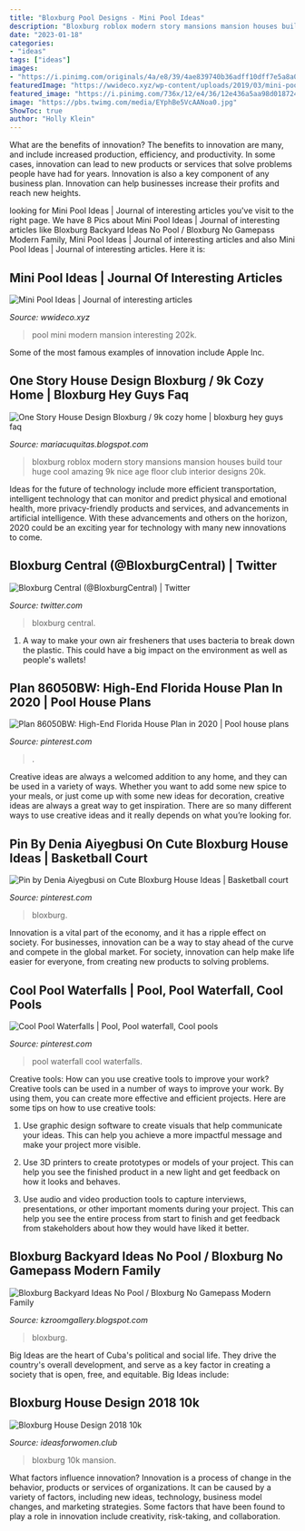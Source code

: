 ```yaml
---
title: "Bloxburg Pool Designs - Mini Pool Ideas"
description: "Bloxburg roblox modern story mansions mansion houses build tour huge cool amazing 9k nice age floor club interior designs 20k"
date: "2023-01-18"
categories:
- "ideas"
tags: ["ideas"]
images:
- "https://i.pinimg.com/originals/4a/e8/39/4ae839740b36adff10dff7e5a8a09ca2.png"
featuredImage: "https://wwideco.xyz/wp-content/uploads/2019/03/mini-pool-ideas_0.jpg"
featured_image: "https://i.pinimg.com/736x/12/e4/36/12e436a5aa98d018724f0bbcf4b1c33b.jpg"
image: "https://pbs.twimg.com/media/EYphBe5VcAANoa0.jpg"
ShowToc: true
author: "Holly Klein"
---
```



What are the benefits of innovation?
The benefits to innovation are many, and include increased production, efficiency, and productivity. In some cases, innovation can lead to new products or services that solve problems people have had for years. Innovation is also a key component of any business plan. Innovation can help businesses increase their profits and reach new heights.

	

		
looking for Mini Pool Ideas | Journal of interesting articles you've visit to the right page. We have 8 Pics about Mini Pool Ideas | Journal of interesting articles like Bloxburg Backyard Ideas No Pool / Bloxburg No Gamepass Modern Family, Mini Pool Ideas | Journal of interesting articles and also Mini Pool Ideas | Journal of interesting articles. Here it is:
		
    
## Mini Pool Ideas | Journal Of Interesting Articles

<img loading=lazy src="https://wwideco.xyz/wp-content/uploads/2019/03/mini-pool-ideas_0.jpg" onerror="this.onerror=null;this.src='https://tse2.mm.bing.net/th?id=OIP.u3hLFIbNYT-Vb9g9iuudjAHaD3&amp;pid=15.1';" alt="Mini Pool Ideas | Journal of interesting articles">

_Source: wwideco.xyz_

>pool mini modern mansion interesting 202k. 

	

Some of the most famous examples of innovation include Apple Inc.

    
## One Story House Design Bloxburg / 9k Cozy Home | Bloxburg Hey Guys Faq

<img loading=lazy src="https://decorationworld.club/wp-content/uploads/2019/02/83688915-70212914.jpg" onerror="this.onerror=null;this.src='https://tse4.mm.bing.net/th?id=OIP.dr-zu2aG7ugBs4jJEXwXugHaEK&amp;pid=15.1';" alt="One Story House Design Bloxburg / 9k cozy home | bloxburg hey guys faq">

_Source: mariacuquitas.blogspot.com_

>bloxburg roblox modern story mansions mansion houses build tour huge cool amazing 9k nice age floor club interior designs 20k. 

	

Ideas for the future of technology include more efficient transportation, intelligent technology that can monitor and predict physical and emotional health, more privacy-friendly products and services, and advancements in artificial intelligence. With these advancements and others on the horizon, 2020 could be an exciting year for technology with many new innovations to come.

    
## Bloxburg Central (@BloxburgCentral) | Twitter

<img loading=lazy src="https://pbs.twimg.com/media/DUFL3F8UQAAX4ZX.jpg" onerror="this.onerror=null;this.src='https://tse4.mm.bing.net/th?id=OIP.6gB0qaW9S4RBVExGxZXoDAHaDx&amp;pid=15.1';" alt="Bloxburg Central (@BloxburgCentral) | Twitter">

_Source: twitter.com_

>bloxburg central. 

	

1. A way to make your own air fresheners that uses bacteria to break down the plastic. This could have a big impact on the environment as well as people's wallets! 

    
## Plan 86050BW: High-End Florida House Plan In 2020 | Pool House Plans

<img loading=lazy src="https://i.pinimg.com/736x/cd/c1/ab/cdc1ab8325b3470a82360e67aa3760bb.jpg" onerror="this.onerror=null;this.src='https://tse3.mm.bing.net/th?id=OIP.3CXuJvAbbGZS2XCRKVciAwHaLi&amp;pid=15.1';" alt="Plan 86050BW: High-End Florida House Plan in 2020 | Pool house plans">

_Source: pinterest.com_

>. 

	

Creative ideas are always a welcomed addition to any home, and they can be used in a variety of ways. Whether you want to add some new spice to your meals, or just come up with some new ideas for decoration, creative ideas are always a great way to get inspiration. There are so many different ways to use creative ideas and it really depends on what you’re looking for.

    
## Pin By Denia Aiyegbusi On Cute Bloxburg House Ideas | Basketball Court

<img loading=lazy src="https://i.pinimg.com/originals/4a/e8/39/4ae839740b36adff10dff7e5a8a09ca2.png" onerror="this.onerror=null;this.src='https://tse1.mm.bing.net/th?id=OIP.jW8krCPPZvYMVcz-stZJMAHaEL&amp;pid=15.1';" alt="Pin by Denia Aiyegbusi on Cute Bloxburg House Ideas | Basketball court">

_Source: pinterest.com_

>bloxburg. 

	

Innovation is a vital part of the economy, and it has a ripple effect on society. For businesses, innovation can be a way to stay ahead of the curve and compete in the global market. For society, innovation can help make life easier for everyone, from creating new products to solving problems.

    
## Cool Pool Waterfalls | Pool, Pool Waterfall, Cool Pools

<img loading=lazy src="https://i.pinimg.com/736x/12/e4/36/12e436a5aa98d018724f0bbcf4b1c33b.jpg" onerror="this.onerror=null;this.src='https://tse3.mm.bing.net/th?id=OIP.6XGkpzQhJmw1MgCBvdwU9gHaFj&amp;pid=15.1';" alt="Cool Pool Waterfalls | Pool, Pool waterfall, Cool pools">

_Source: pinterest.com_

>pool waterfall cool waterfalls. 

	

Creative tools: How can you use creative tools to improve your work?
Creative tools can be used in a number of ways to improve your work. By using them, you can create more effective and efficient projects. Here are some tips on how to use creative tools:
1. Use graphic design software to create visuals that help communicate your ideas. This can help you achieve a more impactful message and make your project more visible.

2. Use 3D printers to create prototypes or models of your project. This can help you see the finished product in a new light and get feedback on how it looks and behaves.

3. Use audio and video production tools to capture interviews, presentations, or other important moments during your project. This can help you see the entire process from start to finish and get feedback from stakeholders about how they would have liked it better.


    
## Bloxburg Backyard Ideas No Pool / Bloxburg No Gamepass Modern Family

<img loading=lazy src="https://pbs.twimg.com/media/EYphBe5VcAANoa0.jpg" onerror="this.onerror=null;this.src='https://tse1.mm.bing.net/th?id=OIP.nh6sf7zZIL7l7ZKy_BkkRQHaD7&amp;pid=15.1';" alt="Bloxburg Backyard Ideas No Pool / Bloxburg No Gamepass Modern Family">

_Source: kzroomgallery.blogspot.com_

>bloxburg. 

	

Big Ideas are the heart of Cuba's political and social life. They drive the country's overall development, and serve as a key factor in creating a society that is open, free, and equitable. Big Ideas include:

    
## Bloxburg House Design 2018 10k

<img loading=lazy src="https://ideasforwomen.club/wp-content/uploads/2019/02/78755961-29677592.jpg" onerror="this.onerror=null;this.src='https://tse2.mm.bing.net/th?id=OIP.GLzZFS3txsQV7Vlk3cYEPQHaD1&amp;pid=15.1';" alt="Bloxburg House Design 2018 10k">

_Source: ideasforwomen.club_

>bloxburg 10k mansion. 

	

What factors influence innovation?
Innovation is a process of change in the behavior, products or services of organizations. It can be caused by a variety of factors, including new ideas, technology, business model changes, and marketing strategies.
Some factors that have been found to play a role in innovation include creativity, risk-taking, and collaboration.

